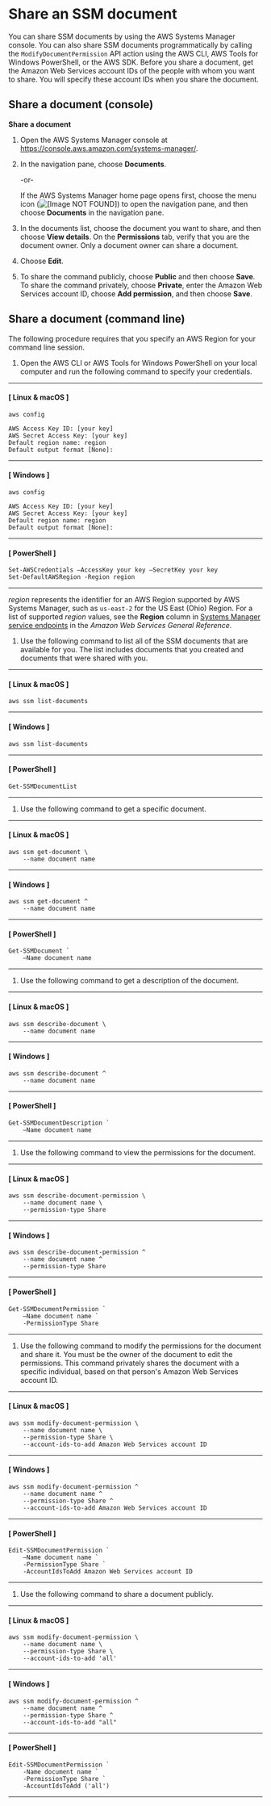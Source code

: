 # Share an SSM document<a name="ssm-how-to-share"></a>

You can share SSM documents by using the AWS Systems Manager console\. You can also share SSM documents programmatically by calling the `ModifyDocumentPermission` API action using the AWS CLI, AWS Tools for Windows PowerShell, or the AWS SDK\. Before you share a document, get the Amazon Web Services account IDs of the people with whom you want to share\. You will specify these account IDs when you share the document\.

## Share a document \(console\)<a name="share-using-console"></a>

**Share a document**

1. Open the AWS Systems Manager console at [https://console\.aws\.amazon\.com/systems\-manager/](https://console.aws.amazon.com/systems-manager/)\.

1. In the navigation pane, choose **Documents**\.

   \-or\-

   If the AWS Systems Manager home page opens first, choose the menu icon \(![\[Image NOT FOUND\]](http://docs.aws.amazon.com/systems-manager/latest/userguide/images/menu-icon-small.png)\) to open the navigation pane, and then choose **Documents** in the navigation pane\.

1. In the documents list, choose the document you want to share, and then choose **View details**\. On the **Permissions** tab, verify that you are the document owner\. Only a document owner can share a document\.

1. Choose **Edit**\.

1. To share the command publicly, choose **Public** and then choose **Save**\. To share the command privately, choose **Private**, enter the Amazon Web Services account ID, choose **Add permission**, and then choose **Save**\. 

## Share a document \(command line\)<a name="share-using-cli"></a>

The following procedure requires that you specify an AWS Region for your command line session\.

1. Open the AWS CLI or AWS Tools for Windows PowerShell on your local computer and run the following command to specify your credentials\. 

------
#### [ Linux & macOS ]

   ```
   aws config
   
   AWS Access Key ID: [your key]
   AWS Secret Access Key: [your key]
   Default region name: region
   Default output format [None]:
   ```

------
#### [ Windows ]

   ```
   aws config
   
   AWS Access Key ID: [your key]
   AWS Secret Access Key: [your key]
   Default region name: region
   Default output format [None]:
   ```

------
#### [ PowerShell ]

   ```
   Set-AWSCredentials –AccessKey your key –SecretKey your key
   Set-DefaultAWSRegion -Region region
   ```

------

   *region* represents the identifier for an AWS Region supported by AWS Systems Manager, such as `us-east-2` for the US East \(Ohio\) Region\. For a list of supported *region* values, see the **Region** column in [Systems Manager service endpoints](https://docs.aws.amazon.com/general/latest/gr/ssm.html#ssm_region) in the *Amazon Web Services General Reference*\.

1. Use the following command to list all of the SSM documents that are available for you\. The list includes documents that you created and documents that were shared with you\.

------
#### [ Linux & macOS ]

   ```
   aws ssm list-documents
   ```

------
#### [ Windows ]

   ```
   aws ssm list-documents
   ```

------
#### [ PowerShell ]

   ```
   Get-SSMDocumentList
   ```

------

1. Use the following command to get a specific document\.

------
#### [ Linux & macOS ]

   ```
   aws ssm get-document \
       --name document name
   ```

------
#### [ Windows ]

   ```
   aws ssm get-document ^
       --name document name
   ```

------
#### [ PowerShell ]

   ```
   Get-SSMDocument `
       –Name document name
   ```

------

1. Use the following command to get a description of the document\.

------
#### [ Linux & macOS ]

   ```
   aws ssm describe-document \
       --name document name
   ```

------
#### [ Windows ]

   ```
   aws ssm describe-document ^
       --name document name
   ```

------
#### [ PowerShell ]

   ```
   Get-SSMDocumentDescription `
       –Name document name
   ```

------

1. Use the following command to view the permissions for the document\.

------
#### [ Linux & macOS ]

   ```
   aws ssm describe-document-permission \
       --name document name \
       --permission-type Share
   ```

------
#### [ Windows ]

   ```
   aws ssm describe-document-permission ^
       --name document name ^
       --permission-type Share
   ```

------
#### [ PowerShell ]

   ```
   Get-SSMDocumentPermission `
       –Name document name `
       -PermissionType Share
   ```

------

1. Use the following command to modify the permissions for the document and share it\. You must be the owner of the document to edit the permissions\. This command privately shares the document with a specific individual, based on that person's Amazon Web Services account ID\.

------
#### [ Linux & macOS ]

   ```
   aws ssm modify-document-permission \
       --name document name \
       --permission-type Share \
       --account-ids-to-add Amazon Web Services account ID
   ```

------
#### [ Windows ]

   ```
   aws ssm modify-document-permission ^
       --name document name ^
       --permission-type Share ^
       --account-ids-to-add Amazon Web Services account ID
   ```

------
#### [ PowerShell ]

   ```
   Edit-SSMDocumentPermission `
       –Name document name `
       -PermissionType Share `
       -AccountIdsToAdd Amazon Web Services account ID
   ```

------

1. Use the following command to share a document publicly\.

------
#### [ Linux & macOS ]

   ```
   aws ssm modify-document-permission \
       --name document name \
       --permission-type Share \
       --account-ids-to-add 'all'
   ```

------
#### [ Windows ]

   ```
   aws ssm modify-document-permission ^
       --name document name ^
       --permission-type Share ^
       --account-ids-to-add "all"
   ```

------
#### [ PowerShell ]

   ```
   Edit-SSMDocumentPermission `
       -Name document name `
       -PermissionType Share `
       -AccountIdsToAdd ('all')
   ```

------